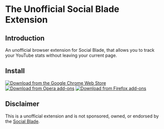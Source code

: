 # The Unofficial Social Blade Extension

## Introduction
An unofficial browser extension for Social Blade, that allows you to track your YouTube stats without leaving your current page.

## Install 
[![Download from the Google Chrome Web Store](https://cdn.verifiedjoseph.com/verifiedjoseph/images/install/153px/chrome.png)](https://chrome.google.com/webstore/detail/the-unofficial-social-bla/dmjgiaijdmgheegfinhgplldehidfbcm)
[![Download from Opera add-ons](https://cdn.verifiedjoseph.com/images/verifiedjoseph/install/153px/opera.png)](https://addons.opera.com/en/extensions/details/social-blade/?display=en)
[![Download from Firefox add-ons](https://cdn.verifiedjoseph.com/verifiedjoseph/images/install/153px/firefox.png)](https://addons.mozilla.org/en-gb/firefox/addon/unofficial-social-blade/)

## Disclaimer

This is a unofficial extension and is not sponsored, owned, or endorsed by the [Social Blade](https://socialblade.com/).
